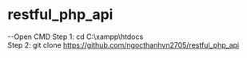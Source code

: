 # restful_php_api
--Open CMD
Step 1: cd C:\xampp\htdocs <br>
Step 2: git clone https://github.com/ngocthanhvn2705/restful_php_api
